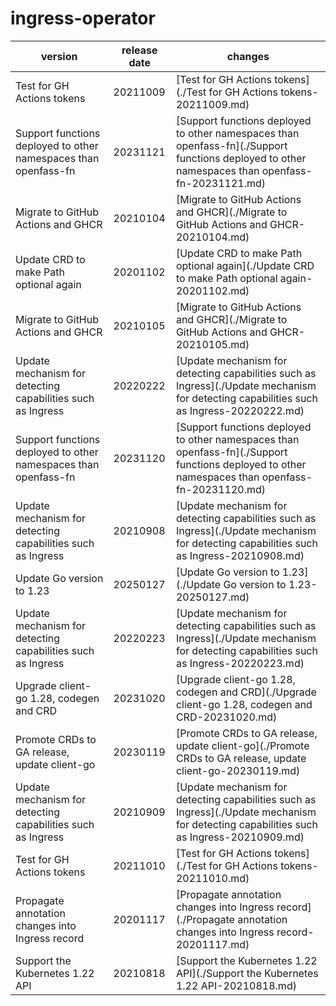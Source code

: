# ingress-operator	


|version|release date|changes|
|---|---|---|
|Test for GH Actions tokens|20211009|[Test for GH Actions tokens](./Test for GH Actions tokens-20211009.md)|
|Support functions deployed to other namespaces than openfass-fn|20231121|[Support functions deployed to other namespaces than openfass-fn](./Support functions deployed to other namespaces than openfass-fn-20231121.md)|
|Migrate to GitHub Actions and GHCR|20210104|[Migrate to GitHub Actions and GHCR](./Migrate to GitHub Actions and GHCR-20210104.md)|
|Update CRD to make Path optional again|20201102|[Update CRD to make Path optional again](./Update CRD to make Path optional again-20201102.md)|
|Migrate to GitHub Actions and GHCR|20210105|[Migrate to GitHub Actions and GHCR](./Migrate to GitHub Actions and GHCR-20210105.md)|
|Update mechanism for detecting capabilities such as Ingress|20220222|[Update mechanism for detecting capabilities such as Ingress](./Update mechanism for detecting capabilities such as Ingress-20220222.md)|
|Support functions deployed to other namespaces than openfass-fn|20231120|[Support functions deployed to other namespaces than openfass-fn](./Support functions deployed to other namespaces than openfass-fn-20231120.md)|
|Update mechanism for detecting capabilities such as Ingress|20210908|[Update mechanism for detecting capabilities such as Ingress](./Update mechanism for detecting capabilities such as Ingress-20210908.md)|
|Update Go version to 1.23|20250127|[Update Go version to 1.23](./Update Go version to 1.23-20250127.md)|
|Update mechanism for detecting capabilities such as Ingress|20220223|[Update mechanism for detecting capabilities such as Ingress](./Update mechanism for detecting capabilities such as Ingress-20220223.md)|
|Upgrade client-go 1.28, codegen and CRD|20231020|[Upgrade client-go 1.28, codegen and CRD](./Upgrade client-go 1.28, codegen and CRD-20231020.md)|
|Promote CRDs to GA release, update client-go|20230119|[Promote CRDs to GA release, update client-go](./Promote CRDs to GA release, update client-go-20230119.md)|
|Update mechanism for detecting capabilities such as Ingress|20210909|[Update mechanism for detecting capabilities such as Ingress](./Update mechanism for detecting capabilities such as Ingress-20210909.md)|
|Test for GH Actions tokens|20211010|[Test for GH Actions tokens](./Test for GH Actions tokens-20211010.md)|
|Propagate annotation changes into Ingress record|20201117|[Propagate annotation changes into Ingress record](./Propagate annotation changes into Ingress record-20201117.md)|
|Support the Kubernetes 1.22 API|20210818|[Support the Kubernetes 1.22 API](./Support the Kubernetes 1.22 API-20210818.md)|
